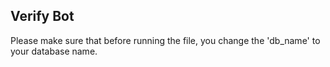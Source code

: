 ## Verify Bot

Please make sure that before running the file, you change the 'db_name' to your database name. 

